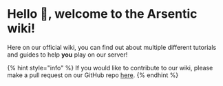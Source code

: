 # Hello 👋, welcome to the Arsentic wiki!

Here on our official wiki, you can find out about multiple different tutorials and guides to help **you** play on our server!

{% hint style="info" %}
If you would like to contribute to our wiki, please make a pull request on our GitHub repo [here](https://github.com/Arsentic/Wiki).
{% endhint %}

